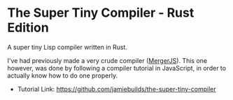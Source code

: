 # The Super Tiny Compiler - Rust Edition

A super tiny Lisp compiler written in Rust.

I've had previously made a very crude compiler ([MergerJS](https://github.com/joao-neves95/merger-js)).
This one however, was done by following a compiler tutorial in JavaScript,
in order to actually know how to do one properly.

- Tutorial Link: https://github.com/jamiebuilds/the-super-tiny-compiler
